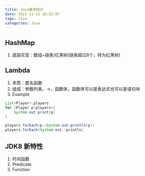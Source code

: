 ```yaml
---
title: Java基本知识
date: 2021-11-22 10:52:07
tags: Java
categories: Java
---
```




## HashMap

1. 底层实现：数组+链表/红黑树(链表超过8个，转为红黑树)



## Lambda

1. 本质：匿名函数
2. 组成：参数列表，->，函数体，函数体可以是表达式也可以是语句块
3. Example

```java
List<Player> players
for (Player p:players){
	System.out.print(p)
}

players.forEach(p->System.out.println(p))
players.forEach(System.out::println)
```



## JDK8 新特性

1. 时间函数
2. Predicate
3. Function
